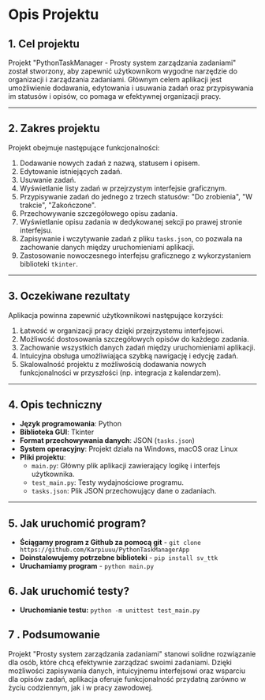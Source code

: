 # Opis Projektu

## 1. Cel projektu
Projekt "PythonTaskManager - Prosty system zarządzania zadaniami" został stworzony, aby zapewnić użytkownikom wygodne narzędzie do organizacji i zarządzania zadaniami. Głównym celem aplikacji jest umożliwienie dodawania, edytowania i usuwania zadań oraz przypisywania im statusów i opisów, co pomaga w efektywnej organizacji pracy.

---

## 2. Zakres projektu
Projekt obejmuje następujące funkcjonalności:

1. Dodawanie nowych zadań z nazwą, statusem i opisem.
2. Edytowanie istniejących zadań.
3. Usuwanie zadań.
4. Wyświetlanie listy zadań w przejrzystym interfejsie graficznym.
5. Przypisywanie zadań do jednego z trzech statusów: "Do zrobienia", "W trakcie", "Zakończone".
6. Przechowywanie szczegółowego opisu zadania.
7. Wyświetlanie opisu zadania w dedykowanej sekcji po prawej stronie interfejsu.
8. Zapisywanie i wczytywanie zadań z pliku `tasks.json`, co pozwala na zachowanie danych między uruchomieniami aplikacji. 
9. Zastosowanie nowoczesnego interfejsu graficznego z wykorzystaniem biblioteki `tkinter`.

---

## 3. Oczekiwane rezultaty
Aplikacja powinna zapewnić użytkownikowi następujące korzyści:

1. Łatwość w organizacji pracy dzięki przejrzystemu interfejsowi.
2. Możliwość dostosowania szczegółowych opisów do każdego zadania.
3. Zachowanie wszystkich danych zadań między uruchomieniami aplikacji.
4. Intuicyjna obsługa umożliwiająca szybką nawigację i edycję zadań.
5. Skalowalność projektu z możliwością dodawania nowych funkcjonalności w przyszłości (np. integracja z kalendarzem).

---

## 4. Opis techniczny

- **Język programowania**: Python
- **Biblioteka GUI**: Tkinter
- **Format przechowywania danych**: JSON (`tasks.json`)
- **System operacyjny**: Projekt działa na Windows, macOS oraz Linux
- **Pliki projektu**:
  - `main.py`: Główny plik aplikacji zawierający logikę i interfejs użytkownika.
  - `test_main.py`: Testy wydajnościowe programu.
  - `tasks.json`: Plik JSON przechowujący dane o zadaniach.

---
## 5. Jak uruchomić program?

- **Ściągamy program z Github za pomocą git** - `git clone https://github.com/Karpiuuu/PythonTaskManagerApp`
- **Doinstalowujemy potrzebne biblioteki** - `pip install sv_ttk`
- **Uruchamiamy program** - `python main.py`

## 6. Jak uruchomić testy?

- **Uruchomianie testu:** `python -m unittest test_main.py`

## 7 . Podsumowanie
Projekt "Prosty system zarządzania zadaniami" stanowi solidne rozwiązanie dla osób, które chcą efektywnie zarządzać swoimi zadaniami. Dzięki możliwości zapisywania danych, intuicyjnemu interfejsowi oraz wsparciu dla opisów zadań, aplikacja oferuje funkcjonalność przydatną zarówno w życiu codziennym, jak i w pracy zawodowej.

